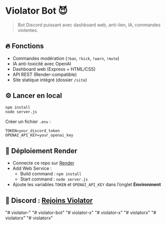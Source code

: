 
# Violator Bot 😈

> Bot Discord puissant avec dashboard web, anti-lien, IA, commandes violentes.

## 🔥 Fonctions
- Commandes modération (`!ban`, `!kick`, `!warn`, `!mute`)
- IA anti-toxicité avec OpenAI
- Dashboard web (Express + HTML/CSS)
- API REST (Render-compatible)
- Site statique intégré (dossier `/site`)

## ⚙️ Lancer en local

```bash
npm install
node server.js
```

Créer un fichier `.env` :

```env
TOKEN=your_discord_token
OPENAI_API_KEY=your_openai_key
```

## 🚀 Déploiement Render

- Connecte ce repo sur [Render](https://render.com)
- Add Web Service :
  - Build command : `npm install`
  - Start command : `node server.js`
- Ajoute les variables `TOKEN` et `OPENAI_API_KEY` dans l’onglet **Environment**

## 👑 Discord : [Rejoins Violator](https://discord.gg/Te7VBahhZM)
"# violator-" 
"# violator-bot" 
"# violator-x" 
"# violator-x" 
"# violatorx" 
"# violatorx" 
"# violatorx" 
